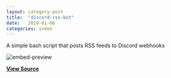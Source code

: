 ```yaml
---
layout: category-post
title:  "discord-rss-bot"
date:   2019-01-06
categories: index
---
```


A simple bash script that posts RSS feeds to Discord webhooks

![embed-preview](https://u.teknik.io/w5AtY.PNG)

**[View Source](https://github.com/simoniz0r/yadshot)**
